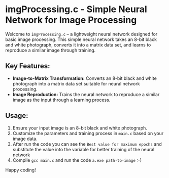 # imgProcessing.c - Simple Neural Network for Image Processing

Welcome to `imgProcessing.c` – a lightweight neural network designed for basic image processing. This simple neural network takes an 8-bit black and white photograph, converts it into a matrix data set, and learns to reproduce a similar image through training.

## Key Features:

- **Image-to-Matrix Transformation:** Converts an 8-bit black and white photograph into a matrix data set suitable for neural network processing.
- **Image Reproduction:** Trains the neural network to reproduce a similar image as the input through a learning process.

## Usage:

1. Ensure your input image is an 8-bit black and white photograph.
2. Customize the parameters and training process in ```main.c``` based on your image data.
3. After run the code you can see the ```Best value for maximum epochs``` and substitute the value into the variable for better training of the neural network
4. Compile ```gcc main.c``` and run the code ```a.exe path-to-image``` :-)

Happy coding!